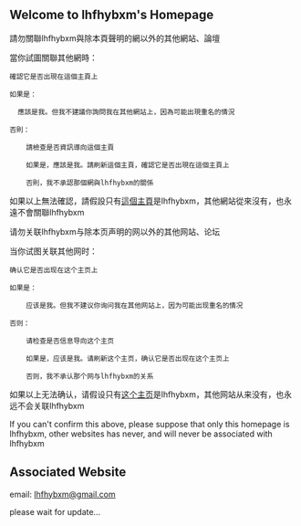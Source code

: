 ## Welcome to lhfhybxm's Homepage

請勿關聯lhfhybxm與除本頁聲明的網以外的其他網站、論壇

當你試圖關聯其他網時：

    確認它是否出現在這個主頁上
  
    如果是：
  
	  應該是我。但我不建議你詢問我在其他網站上，因為可能出現重名的情況
    
	否則：
  
		請檢查是否資訊導向這個主頁
    
		如果是，應該是我。請刷新這個主頁，確認它是否出現在這個主頁上
    
		否則，我不承認那個網與lhfhybxm的關係
    
如果以上無法確認，請假設只有[這個主頁](https://lhfhybxm.github.io/)是lhfhybxm，其他網站從來沒有，也永遠不會關聯lhfhybxm

请勿关联lhfhybxm与除本页声明的网以外的其他网站、论坛

当你试图关联其他网时：

	确认它是否出现在这个主页上
  
	如果是：
  
		应该是我。但我不建议你询问我在其他网站上，因为可能出现重名的情况
    
	否则：
  
		请检查是否信息导向这个主页
    
		如果是，应该是我。请刷新这个主页，确认它是否出现在这个主页上
    
		否则，我不承认那个网与lhfhybxm的关系
    
如果以上无法确认，请假设只有[这个主页](https://lhfhybxm.github.io/)是lhfhybxm，其他网站从来没有，也永远不会关联lhfhybxm

If you can't confirm this above, please suppose that only this homepage is lhfhybxm, other websites has never, and will never be associated with lhfhybxm


## Associated Website

email:
lhfhybxm@gmail.com

please wait for update...
